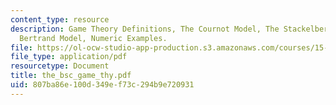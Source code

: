 ```yaml
---
content_type: resource
description: Game Theory Definitions, The Cournot Model, The Stackelberg Model, The
  Bertrand Model, Numeric Examples.
file: https://ol-ocw-studio-app-production.s3.amazonaws.com/courses/15-010-economic-analysis-for-business-decisions-fall-2004/807ba86e100d349ef73c294b9e720931_the_bsc_game_thy.pdf
file_type: application/pdf
resourcetype: Document
title: the_bsc_game_thy.pdf
uid: 807ba86e-100d-349e-f73c-294b9e720931
---
```


